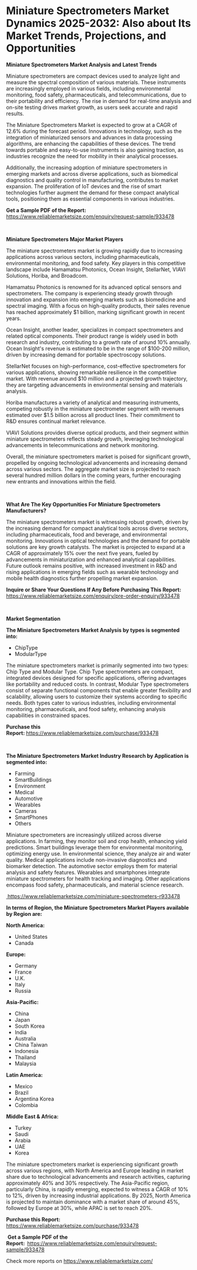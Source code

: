 <p><h1>Miniature Spectrometers Market Dynamics 2025-2032: Also about Its Market Trends, Projections, and Opportunities</h1></p><p><strong>Miniature Spectrometers Market Analysis and Latest Trends</strong></p>
<p><p>Miniature spectrometers are compact devices used to analyze light and measure the spectral composition of various materials. These instruments are increasingly employed in various fields, including environmental monitoring, food safety, pharmaceuticals, and telecommunications, due to their portability and efficiency. The rise in demand for real-time analysis and on-site testing drives market growth, as users seek accurate and rapid results.</p><p>The Miniature Spectrometers Market is expected to grow at a CAGR of 12.6% during the forecast period. Innovations in technology, such as the integration of miniaturized sensors and advances in data processing algorithms, are enhancing the capabilities of these devices. The trend towards portable and easy-to-use instruments is also gaining traction, as industries recognize the need for mobility in their analytical processes.</p><p>Additionally, the increasing adoption of miniature spectrometers in emerging markets and across diverse applications, such as biomedical diagnostics and quality control in manufacturing, contributes to market expansion. The proliferation of IoT devices and the rise of smart technologies further augment the demand for these compact analytical tools, positioning them as essential components in various industries.</p></p>
<p><strong>Get a Sample PDF of the Report:&nbsp;</strong> <a href="https://www.reliablemarketsize.com/enquiry/request-sample/933478?utm_campaign=3205&utm_medium=2&utm_source=Github&utm_content=ia&utm_term=11042025&utm_id=miniature-spectrometers">https://www.reliablemarketsize.com/enquiry/request-sample/933478</a></p>
<p>&nbsp;</p>
<p><strong>Miniature Spectrometers Major Market Players</strong></p>
<p><p>The miniature spectrometers market is growing rapidly due to increasing applications across various sectors, including pharmaceuticals, environmental monitoring, and food safety. Key players in this competitive landscape include Hamamatsu Photonics, Ocean Insight, StellarNet, VIAVI Solutions, Horiba, and Broadcom.</p><p>Hamamatsu Photonics is renowned for its advanced optical sensors and spectrometers. The company is experiencing steady growth through innovation and expansion into emerging markets such as biomedicine and spectral imaging. With a focus on high-quality products, their sales revenue has reached approximately $1 billion, marking significant growth in recent years.</p><p>Ocean Insight, another leader, specializes in compact spectrometers and related optical components. Their product range is widely used in both research and industry, contributing to a growth rate of around 10% annually. Ocean Insight's revenue is estimated to be in the range of $100-200 million, driven by increasing demand for portable spectroscopy solutions.</p><p>StellarNet focuses on high-performance, cost-effective spectrometers for various applications, showing remarkable resilience in the competitive market. With revenue around $10 million and a projected growth trajectory, they are targeting advancements in environmental sensing and materials analysis.</p><p>Horiba manufactures a variety of analytical and measuring instruments, competing robustly in the miniature spectrometer segment with revenues estimated over $1.5 billion across all product lines. Their commitment to R&D ensures continual market relevance.</p><p>VIAVI Solutions provides diverse optical products, and their segment within miniature spectrometers reflects steady growth, leveraging technological advancements in telecommunications and network monitoring.</p><p>Overall, the miniature spectrometers market is poised for significant growth, propelled by ongoing technological advancements and increasing demand across various sectors. The aggregate market size is projected to reach several hundred million dollars in the coming years, further encouraging new entrants and innovations within the field.</p></p>
<p>&nbsp;</p>
<p><strong>What Are The Key Opportunities For Miniature Spectrometers Manufacturers?</strong></p>
<p><p>The miniature spectrometers market is witnessing robust growth, driven by the increasing demand for compact analytical tools across diverse sectors, including pharmaceuticals, food and beverage, and environmental monitoring. Innovations in optical technologies and the demand for portable solutions are key growth catalysts. The market is projected to expand at a CAGR of approximately 15% over the next five years, fueled by advancements in miniaturization and enhanced analytical capabilities. Future outlook remains positive, with increased investment in R&D and rising applications in emerging fields such as wearable technology and mobile health diagnostics further propelling market expansion.</p></p>
<p><strong>Inquire or Share Your Questions If Any Before Purchasing This Report:</strong> <a href="https://www.reliablemarketsize.com/enquiry/pre-order-enquiry/933478?utm_campaign=3205&utm_medium=2&utm_source=Github&utm_content=ia&utm_term=11042025&utm_id=miniature-spectrometers">https://www.reliablemarketsize.com/enquiry/pre-order-enquiry/933478</a></p>
<p>&nbsp;</p>
<p><strong>Market Segmentation</strong></p>
<p><strong>The Miniature Spectrometers Market Analysis by types is segmented into:</strong></p>
<p><ul><li>ChipType</li><li>ModularType</li></ul></p>
<p><p>The miniature spectrometers market is primarily segmented into two types: Chip Type and Modular Type. Chip Type spectrometers are compact, integrated devices designed for specific applications, offering advantages like portability and reduced costs. In contrast, Modular Type spectrometers consist of separate functional components that enable greater flexibility and scalability, allowing users to customize their systems according to specific needs. Both types cater to various industries, including environmental monitoring, pharmaceuticals, and food safety, enhancing analysis capabilities in constrained spaces.</p></p>
<p><strong>Purchase this Report:&nbsp;</strong><a href="https://www.reliablemarketsize.com/purchase/933478?utm_campaign=3205&utm_medium=2&utm_source=Github&utm_content=ia&utm_term=11042025&utm_id=miniature-spectrometers">https://www.reliablemarketsize.com/purchase/933478</a></p>
<p>&nbsp;</p>
<p><strong>The Miniature Spectrometers Market Industry Research by Application is segmented into:</strong></p>
<p><ul><li>Farming</li><li>SmartBuildings</li><li>Environment</li><li>Medical</li><li>Automotive</li><li>Wearables</li><li>Cameras</li><li>SmartPhones</li><li>Others</li></ul></p>
<p><p>Miniature spectrometers are increasingly utilized across diverse applications. In farming, they monitor soil and crop health, enhancing yield predictions. Smart buildings leverage them for environmental monitoring, optimizing energy use. In environmental science, they analyze air and water quality. Medical applications include non-invasive diagnostics and biomarker detection. The automotive sector employs them for material analysis and safety features. Wearables and smartphones integrate miniature spectrometers for health tracking and imaging. Other applications encompass food safety, pharmaceuticals, and material science research.</p></p>
<p><a href="https://www.reliablemarketsize.com/miniature-spectrometers-r933478?utm_campaign=3205&utm_medium=2&utm_source=Github&utm_content=ia&utm_term=11042025&utm_id=miniature-spectrometers">&nbsp;https://www.reliablemarketsize.com/miniature-spectrometers-r933478</a></p>
<p><strong>In terms of Region, the Miniature Spectrometers Market Players available by Region are:</strong></p>
<p>
    <p> <strong> North America: </strong>
        <ul>
            <li>United States</li>
            <li>Canada</li>
        </ul>
        </p> 
    <p> <strong> Europe: </strong>
        <ul>
            <li>Germany</li>
            <li>France</li>
            <li>U.K.</li>
            <li>Italy</li>
            <li>Russia</li>
        </ul>
        </p> 
    <p> <strong> Asia-Pacific: </strong>
        <ul>
            <li>China</li>
            <li>Japan</li>
            <li>South Korea</li>
            <li>India</li>
            <li>Australia</li>
            <li>China Taiwan</li>
            <li>Indonesia</li>
            <li>Thailand</li>
            <li>Malaysia</li>
        </ul>
        </p> 
    <p> <strong> Latin America: </strong>
        <ul>
            <li>Mexico</li>
            <li>Brazil</li>
            <li>Argentina Korea</li>
            <li>Colombia</li>
        </ul>
        </p> 
    <p> <strong> Middle East & Africa: </strong>
        <ul>
            <li>Turkey</li>
            <li>Saudi</li>
            <li>Arabia</li>
            <li>UAE</li>
            <li>Korea</li>
        </ul>
    </p>
    </p>
<p><p>The miniature spectrometers market is experiencing significant growth across various regions, with North America and Europe leading in market share due to technological advancements and research activities, capturing approximately 40% and 30% respectively. The Asia-Pacific region, particularly China, is rapidly emerging, expected to witness a CAGR of 10% to 12%, driven by increasing industrial applications. By 2025, North America is projected to maintain dominance with a market share of around 45%, followed by Europe at 30%, while APAC is set to reach 20%.</p></p>
<p><strong>Purchase this Report: </strong><a href="https://www.reliablemarketsize.com/purchase/933478?utm_campaign=3205&utm_medium=2&utm_source=Github&utm_content=ia&utm_term=11042025&utm_id=miniature-spectrometers">https://www.reliablemarketsize.com/purchase/933478</a></p>
<p>&nbsp;<strong>Get a Sample PDF of the Report:&nbsp;&nbsp;</strong><a href="https://www.reliablemarketsize.com/enquiry/request-sample/933478?utm_campaign=3205&utm_medium=2&utm_source=Github&utm_content=ia&utm_term=11042025&utm_id=miniature-spectrometers">https://www.reliablemarketsize.com/enquiry/request-sample/933478</a></p>
<p><strong></strong></p>
<p>Check more reports on <a href="https://www.reliablemarketsize.com/?utm_campaign=3205&utm_medium=2&utm_source=Github&utm_content=ia&utm_term=11042025&utm_id=miniature-spectrometers">https://www.reliablemarketsize.com/</a></p>
